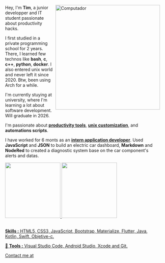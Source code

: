 <img src="https://raw.githubusercontent.com/MicaelliMedeiros/micaellimedeiros/master/image/computer-illustration.png"
min-width="340px" max-width="400px" width="340px" align="right" alt="Computador">

<p align="left">
Hey, I'm <strong>Tim</strong>, a junior developper and IT student passionate about productivity hacks.

I first studied in a private programming school for 2 years. There, I learned few technos like <strong>bash</strong>, <strong>c</strong>, <strong>c++</strong>, <strong>python</strong>, <strong>docker</strong>. I also entered unix world and never left it since 2020. Btw, been using Arch for a while.

I'm currently stuying at university, where I'm learning a lot about software development. Will graduate in 2026.

I'm passionate about <strong>[productivity tools](https://www.notion.so/)</strong>, <strong>[unix customization](https://www.reddit.com/r/unixporn/)</strong>, and <strong>automations scripts</strong>.

I have worked for 6 monts as an <strong>[intern application developer](https://github.com/TLacault/internship)</strong>. Used <strong>JavaScript</strong> and <strong>JSON</strong> to build an electric car dashboard, <strong>Markdown</strong> and <strong>NodeRed</strong> to created a diagnostic system base on the car component's alerts and datas.

</p>

<div>
  <a href="https://github.com/TLacault">
  <img height="180em" src="https://github-readme-stats.vercel.app/api?username=tlacault&count_private=true&theme=nord&show_icons=true"/>
  <img height="180em" src="https://github-readme-stats.vercel.app/api/top-langs/?username=tlacault&layout=compact&langs_count=7&theme=nord"/>
</div>

 <br />

<p align="left">
  <strong>Skills :</strong> HTML5, CSS3, JavaScript, Bootstrap, Materialize, Flutter, Java, Kotlin, Swift, Objetive-c.
</p>

<p align="left">
  💼 <strong>Tools :</strong> Visual Studio Code, Android Studio, Xcode and Git.
</p>

Contact me at <a href="mailto:contact@dev-tlacault.com">
